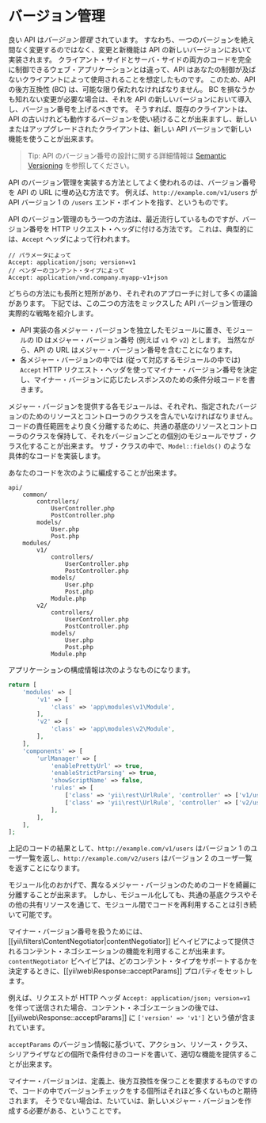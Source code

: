 バージョン管理
==============

良い API は*バージョン管理* されています。
すなわち、一つのバージョンを絶え間なく変更するのではなく、変更と新機能は API の新しいバージョンにおいて実装されます。
クライアント・サイドとサーバ・サイドの両方のコードを完全に制御できるウェブ・アプリケーションとは違って、API はあなたの制御が及ばないクライアントによって使用されることを想定したものです。
このため、API の後方互換性 (BC) は、可能な限り保たれなければなりません。
BC を損なうかも知れない変更が必要な場合は、それを API の新しいバージョンにおいて導入し、バージョン番号を上げるべきです。
そうすれば、既存のクライアントは、API の古いけれども動作するバージョンを使い続けることが出来ますし、新しいまたはアップグレードされたクライアントは、新しい API バージョンで新しい機能を使うことが出来ます。

> Tip: API のバージョン番号の設計に関する詳細情報は [Semantic Versioning](http://semver.org/) を参照してください。

API のバージョン管理を実装する方法としてよく使われるのは、バージョン番号を API の URL に埋め込む方法です。
例えば、`http://example.com/v1/users` が API バージョン 1 の `/users` エンド・ボイントを指す、というものです。

API のバージョン管理のもう一つの方法は、最近流行しているものですが、バージョン番号を HTTP リクエスト・ヘッダに付ける方法です。
これは、典型的には、`Accept` ヘッダによって行われます。

```
// パラメータによって
Accept: application/json; version=v1
// ベンダーのコンテント・タイプによって
Accept: application/vnd.company.myapp-v1+json
```

どちらの方法にも長所と短所があり、それぞれのアプローチに対して多くの議論があります。
下記では、この二つの方法をミックスした API バージョン管理の実際的な戦略を紹介します。

* API 実装の各メジャー・バージョンを独立したモジュールに置き、モジュールの ID はメジャー・バージョン番号 (例えば `v1` や `v2`) とします。
  当然ながら、API の URL はメジャー・バージョン番号を含むことになります。
* 各メジャー・バージョンの中では (従って対応するモジュールの中では) `Accept` HTTP リクエスト・ヘッダを使ってマイナー・バージョン番号を決定し、マイナー・バージョンに応じたレスポンスのための条件分岐コードを書きます。

メジャー・バージョンを提供する各モジュールは、それぞれ、指定されたバージョンのためのリソースとコントローラのクラスを含んでいなければなりません。
コードの責任範囲をより良く分離するために、共通の基底のリソースとコントローラのクラスを保持して、それをバージョンごとの個別のモジュールでサブ・クラス化することが出来ます。
サブ・クラスの中で、`Model::fields()` のような具体的なコードを実装します。

あなたのコードを次のように編成することが出来ます。

```
api/
    common/
        controllers/
            UserController.php
            PostController.php
        models/
            User.php
            Post.php
    modules/
        v1/
            controllers/
                UserController.php
                PostController.php
            models/
                User.php
                Post.php
            Module.php
        v2/
            controllers/
                UserController.php
                PostController.php
            models/
                User.php
                Post.php
            Module.php
```

アプリケーションの構成情報は次のようなものになります。

```php
return [
    'modules' => [
        'v1' => [
            'class' => 'app\modules\v1\Module',
        ],
        'v2' => [
            'class' => 'app\modules\v2\Module',
        ],
    ],
    'components' => [
        'urlManager' => [
            'enablePrettyUrl' => true,
            'enableStrictParsing' => true,
            'showScriptName' => false,
            'rules' => [
                ['class' => 'yii\rest\UrlRule', 'controller' => ['v1/user', 'v1/post']],
                ['class' => 'yii\rest\UrlRule', 'controller' => ['v2/user', 'v2/post']],
            ],
        ],
    ],
];
```

上記のコードの結果として、`http://example.com/v1/users` はバージョン 1 のユーザ一覧を返し、`http://example.com/v2/users` はバージョン 2 のユーザ一覧を返すことになります。

モジュール化のおかげで、異なるメジャー・バージョンのためのコードを綺麗に分離することが出来ます。
しかし、モジュール化しても、共通の基底クラスやその他の共有リソースを通じて、モジュール間でコードを再利用することは引き続いて可能です。

マイナー・バージョン番号を扱うためには、[[yii\filters\ContentNegotiator|contentNegotiator]] ビヘイビアによって提供されるコンテント・ネゴシエーションの機能を利用することが出来ます。
`contentNegotiator` ビヘイビアは、どのコンテント・タイプをサポートするかを決定するときに、[[yii\web\Response::acceptParams]] プロパティをセットします。

例えば、リクエストが HTTP ヘッダ `Accept: application/json; version=v1` を伴って送信された場合、コンテント・ネゴシエーションの後では、[[yii\web\Response::acceptParams]] に `['version' => 'v1']` という値が含まれています。

`acceptParams` のバージョン情報に基づいて、アクション、リソース・クラス、シリアライザなどの個所で条件付きのコードを書いて、適切な機能を提供することが出来ます。

マイナー・バージョンは、定義上、後方互換性を保つことを要求するものですので、コードの中でバージョンチェックをする個所はそれほど多くないものと期待されます。
そうでない場合は、たいていは、新しいメジャー・バージョンを作成する必要がある、ということです。
